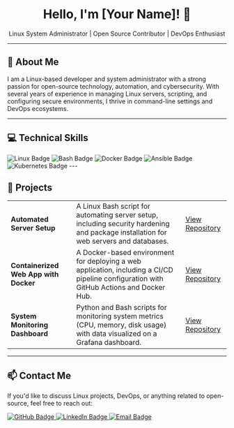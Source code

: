 <!-- Centered Profile Introduction -->
<div align="center">
   <h1>Hello, I'm [Your Name]! 🐧</h1>
  <p>Linux System Administrator | Open Source Contributor | DevOps Enthusiast</p>
</div>

---

<!-- About Me Section with HTML & Markdown -->
## 📖 About Me

<p>I am a Linux-based developer and system administrator with a strong passion for open-source technology, automation, and cybersecurity. With several years of experience in managing Linux servers, scripting, and configuring secure environments, I thrive in command-line settings and DevOps ecosystems.</p>

---

<!-- Skills Section with Linux-Focused Skills and Tools -->
<h2>💻 Technical Skills</h2>
<p>
  <!-- Linux -->
  <img src="https://img.shields.io/badge/Linux-FCC624?style=for-the-badge&logo=linux&logoColor=black" alt="Linux Badge"/>
  <!-- Bash -->
  <img src="https://img.shields.io/badge/Bash_Scripting-4EAA25?style=for-the-badge&logo=gnu-bash&logoColor=white" alt="Bash Badge"/>
  <!-- Docker -->
  <img src="https://img.shields.io/badge/Docker-2496ED?style=for-the-badge&logo=docker&logoColor=white" alt="Docker Badge"/>
  <!-- Ansible -->
  <img src="https://img.shields.io/badge/Ansible-EE0000?style=for-the-badge&logo=ansible&logoColor=white" alt="Ansible Badge"/>
  <!-- Kubernetes -->
  <img src="https://img.shields.io/badge/Kubernetes-326CE5?style=for-the-badge&logo=kubernetes&logoColor=white" alt="Kubernetes Badge"/>
  <!-- Python img src="https://img.shields.io/badge/Python-3776AB?style=for-the-badge&logo=python&logoColor=white" alt="Python Badge"/>
</p>
-->
---

<!-- Projects Section with Linux/DevOps Projects -->
<h2>🚀 Projects</h2>
<table>
  <tr>
    <td><strong>Automated Server Setup</strong></td>
    <td>A Linux Bash script for automating server setup, including security hardening and package installation for web servers and databases.</td>
    <td><a href="https://github.com/yourusername/automated-server-setup" target="_blank">View Repository</a></td>
  </tr>
  <tr>
    <td><strong>Containerized Web App with Docker</strong></td>
    <td>A Docker-based environment for deploying a web application, including a CI/CD pipeline configuration with GitHub Actions and Docker Hub.</td>
    <td><a href="https://github.com/yourusername/docker-web-app" target="_blank">View Repository</a></td>
  </tr>
  <tr>
    <td><strong>System Monitoring Dashboard</strong></td>
    <td>Python and Bash scripts for monitoring system metrics (CPU, memory, disk usage) with data visualized on a Grafana dashboard.</td>
    <td><a href="https://github.com/yourusername/system-monitoring-dashboard" target="_blank">View Repository</a></td>
  </tr>
</table>

---

<!-- Contact Me Section -->
<h2>📫 Contact Me</h2>
<p>If you'd like to discuss Linux projects, DevOps, or anything related to open-source, feel free to reach out:</p>
<p>
  <a href="https://github.com/yourusername" target="_blank">
    <img src="https://img.shields.io/badge/GitHub-Profile-blue?style=flat-square&logo=github" alt="GitHub Badge"/>
  </a>
  <a href="https://www.linkedin.com/in/yourusername" target="_blank">
    <img src="https://img.shields.io/badge/LinkedIn-Profile-blue?style=flat-square&logo=linkedin" alt="LinkedIn Badge"/>
  </a>
  <a href="mailto:your-email@example.com" target="_blank">
    <img src="https://img.shields.io/badge/Email-Contact-red?style=flat-square&logo=gmail" alt="Email Badge"/>
  </a>
</p>
